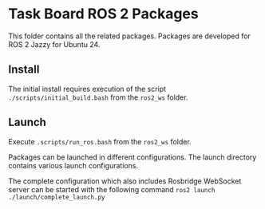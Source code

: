 # Task Board ROS 2 Packages

This folder contains all the related packages. Packages are developed for ROS 2 Jazzy for Ubuntu 24.

## Install

The initial install requires execution of the script `./scripts/initial_build.bash` from the `ros2_ws` folder.

## Launch

Execute `.scripts/run_ros.bash` from the `ros2_ws` folder.

Packages can be launched in different configurations. The launch directory contains various launch configurations.

The complete configuration which also includes Rosbridge WebSocket server can be started with the following command `ros2 launch ./launch/complete_launch.py`